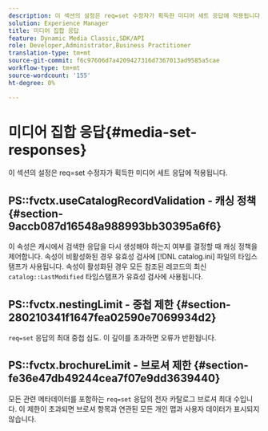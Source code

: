 ```yaml
---
description: 이 섹션의 설정은 req=set 수정자가 획득한 미디어 세트 응답에 적용됩니다.
solution: Experience Manager
title: 미디어 집합 응답
feature: Dynamic Media Classic,SDK/API
role: Developer,Administrator,Business Practitioner
translation-type: tm+mt
source-git-commit: f6c97606d7a4209427316d7367013ad9585a5cae
workflow-type: tm+mt
source-wordcount: '155'
ht-degree: 0%

---
```



# 미디어 집합 응답{#media-set-responses}

이 섹션의 설정은 req=set 수정자가 획득한 미디어 세트 응답에 적용됩니다.

## PS::fvctx.useCatalogRecordValidation - 캐싱 정책 {#section-9accb087d16548a988993bb30395a6f6}

이 속성은 캐시에서 검색한 응답을 다시 생성해야 하는지 여부를 결정할 때 캐싱 정책을 제어합니다. 속성이 비활성화된 경우 유효성 검사에 [!DNL catalog.ini] 파일의 타임스탬프가 사용됩니다. 속성이 활성화된 경우 모든 참조된 레코드의 최신 `catalog::LastModified` 타임스탬프가 유효성 검사에 사용됩니다.

## PS::fvctx.nestingLimit - 중첩 제한 {#section-280210341f1647fea02590e7069934d2}

`req=set` 응답의 최대 중첩 심도. 이 깊이를 초과하면 오류가 반환됩니다.

## PS::fvctx.brochureLimit - 브로셔 제한 {#section-fe36e47db49244cea7f07e9dd3639440}

모든 관련 메타데이터를 포함하는 `req=set` 응답의 전자 카탈로그 브로셔 최대 수입니다. 이 제한이 초과되면 브로셔 항목과 연관된 모든 개인 맵과 사용자 데이터가 표시되지 않습니다.
